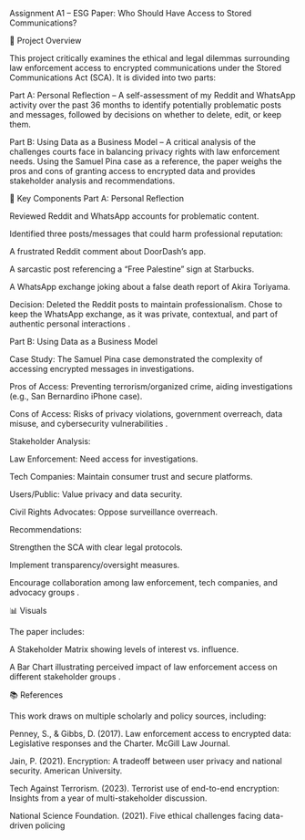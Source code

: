 Assignment A1 – ESG Paper: Who Should Have Access to Stored Communications?

📌 Project Overview

This project critically examines the ethical and legal dilemmas surrounding law enforcement access to encrypted communications under the Stored Communications Act (SCA). It is divided into two parts:

Part A: Personal Reflection – A self-assessment of my Reddit and WhatsApp activity over the past 36 months to identify potentially problematic posts and messages, followed by decisions on whether to delete, edit, or keep them.

Part B: Using Data as a Business Model – A critical analysis of the challenges courts face in balancing privacy rights with law enforcement needs. Using the Samuel Pina case as a reference, the paper weighs the pros and cons of granting access to encrypted data and provides stakeholder analysis and recommendations.

🔎 Key Components
Part A: Personal Reflection

Reviewed Reddit and WhatsApp accounts for problematic content.

Identified three posts/messages that could harm professional reputation:

A frustrated Reddit comment about DoorDash’s app.

A sarcastic post referencing a “Free Palestine” sign at Starbucks.

A WhatsApp exchange joking about a false death report of Akira Toriyama.

Decision: Deleted the Reddit posts to maintain professionalism. Chose to keep the WhatsApp exchange, as it was private, contextual, and part of authentic personal interactions
.

Part B: Using Data as a Business Model

Case Study: The Samuel Pina case demonstrated the complexity of accessing encrypted messages in investigations.

Pros of Access: Preventing terrorism/organized crime, aiding investigations (e.g., San Bernardino iPhone case).

Cons of Access: Risks of privacy violations, government overreach, data misuse, and cybersecurity vulnerabilities
.

Stakeholder Analysis:

Law Enforcement: Need access for investigations.

Tech Companies: Maintain consumer trust and secure platforms.

Users/Public: Value privacy and data security.

Civil Rights Advocates: Oppose surveillance overreach.

Recommendations:

Strengthen the SCA with clear legal protocols.

Implement transparency/oversight measures.

Encourage collaboration among law enforcement, tech companies, and advocacy groups
.

📊 Visuals

The paper includes:

A Stakeholder Matrix showing levels of interest vs. influence.

A Bar Chart illustrating perceived impact of law enforcement access on different stakeholder groups
.

📚 References

This work draws on multiple scholarly and policy sources, including:

Penney, S., & Gibbs, D. (2017). Law enforcement access to encrypted data: Legislative responses and the Charter. McGill Law Journal.

Jain, P. (2021). Encryption: A tradeoff between user privacy and national security. American University.

Tech Against Terrorism. (2023). Terrorist use of end-to-end encryption: Insights from a year of multi-stakeholder discussion.

National Science Foundation. (2021). Five ethical challenges facing data-driven policing
